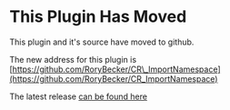 # This Plugin Has Moved #

This plugin and it's source have moved to github.

The new address for this plugin is [https://github.com/RoryBecker/CR\_ImportNamespace](https://github.com/RoryBecker/CR_ImportNamespace)

The latest release [can be found here](https://github.com/RoryBecker/CR_ImportNamespace/releases/latest)